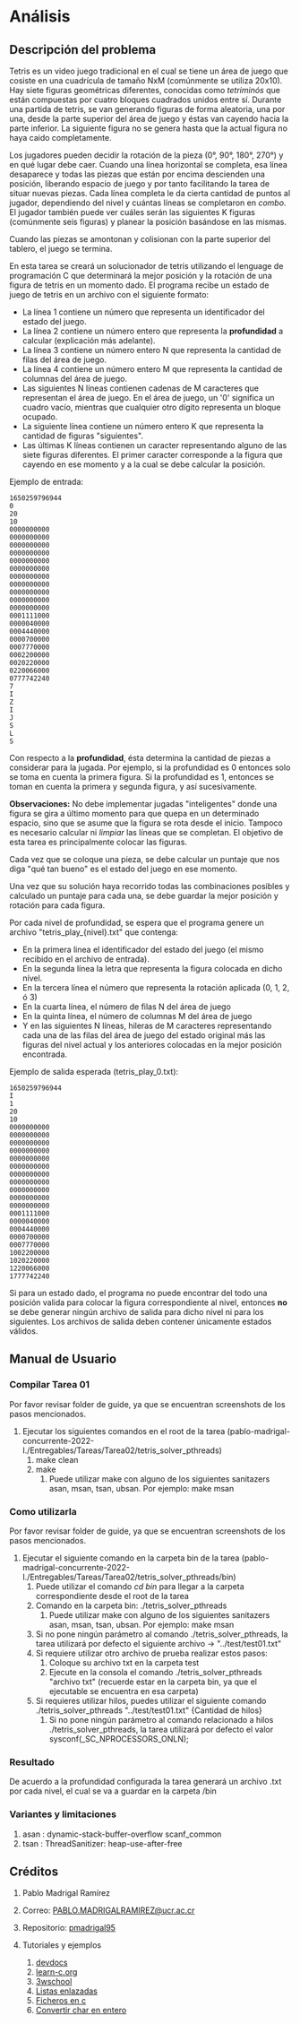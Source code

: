 # Análisis

## Descripción del problema

Tetris es un video juego tradicional en el cual se tiene un área de juego que cosiste en una cuadrícula de tamaño NxM (comúnmente se utiliza 20x10). Hay siete figuras geométricas diferentes, conocidas como *tetriminós* que están compuestas por cuatro bloques cuadrados unidos entre sí. Durante una partida de tetris, se van generando figuras de forma aleatoria, una por una, desde la parte superior del área de juego y éstas van cayendo hacia la parte inferior. La siguiente figura no se genera hasta que la actual figura no haya caido completamente.

Los jugadores pueden decidir la rotación de la pieza (0°, 90°, 180°, 270°) y en qué lugar debe caer. Cuando una línea horizontal se completa, esa línea desaparece y todas las piezas que están por encima descienden una posición, liberando espacio de juego y por tanto facilitando la tarea de situar nuevas piezas. Cada línea completa le da cierta cantidad de puntos al jugador, dependiendo del nivel y cuántas líneas se completaron en *combo*. El jugador también puede ver cuáles serán las siguientes K figuras (comúnmente seis figuras) y planear la posición basándose en las mismas.

Cuando las piezas se amontonan y colisionan con la parte superior del tablero, el juego se termina.

En esta tarea se creará un solucionador de tetris utilizando el lenguage de programación C que determinará la mejor posición y la rotación de una figura de tetris en un momento dado. El programa recibe un estado de juego de tetris en un archivo con el siguiente formato:

- La línea 1 contiene un número que representa un identificador del estado del juego.
- La línea 2 contiene un número entero que representa la **profundidad** a calcular (explicación más adelante).
- La línea 3 contiene un número entero N que representa la cantidad de filas del área de juego.
- La línea 4 contiene un número entero M que representa la cantidad de columnas del área de juego.
- Las siguientes N líneas contienen cadenas de M caracteres que representan el área de juego. En el área de juego, un '0' significa un cuadro vacío, mientras que cualquier otro dígito representa un bloque ocupado.
- La siguiente línea contiene un número entero K que representa la cantidad de figuras "siguientes".
- Las últimas K líneas contienen un caracter representando alguno de las siete figuras diferentes. El primer caracter corresponde a la figura que cayendo en ese momento y a la cual se debe calcular la posición.

Ejemplo de entrada:

```
1650259796944
0
20
10
0000000000
0000000000
0000000000
0000000000
0000000000
0000000000
0000000000
0000000000
0000000000
0000000000
0000000000
0001111000
0000040000
0004440000
0000700000
0007770000
0002200000
0020220000
0220066000
0777742240
7
I
Z
I
J
S
L
S
```

Con respecto a la **profundidad**, ésta determina la cantidad de piezas a considerar para la jugada. Por ejemplo, si la profundidad es 0 entonces solo se toma en cuenta la primera figura. Si la profundidad es 1, entonces se toman en cuenta la primera y segunda figura, y así sucesivamente.

**Observaciones:** No debe implementar jugadas "inteligentes" donde una figura se gira a último momento para que quepa en un determinado espacio, sino que se asume que la figura se rota desde el inicio. Tampoco  es necesario calcular ni *limpiar* las líneas que se completan. El objetivo de esta tarea es principalmente colocar las figuras.

Cada vez que se coloque una pieza, se debe calcular un puntaje que nos diga "qué tan bueno" es el estado del juego en ese momento.

Una vez que su solución haya recorrido todas las combinaciones posibles y calculado un puntaje para cada una, se debe guardar la mejor posición y rotación para cada figura.

Por cada nivel de profundidad, se espera que el programa genere un archivo "tetris_play_{nivel}.txt" que contenga:
- En la primera linea el identificador del estado del juego (el mismo recibido en el archivo de entrada).
- En la segunda línea la letra que representa la figura colocada en dicho nível.
- En la tercera línea el número que representa la rotación aplicada (0, 1, 2, ó 3)
- En la cuarta línea, el número de filas N del área de juego
- En la quinta línea, el número de columnas M del área de juego
- Y en las siguientes N líneas, hileras de M caracteres representando cada una de las filas del área de juego del estado original más las figuras del nivel actual y los anteriores colocadas en la mejor posición encontrada.

Ejemplo de salida esperada (tetris_play_0.txt):

```
1650259796944
I
1
20
10
0000000000
0000000000
0000000000
0000000000
0000000000
0000000000
0000000000
0000000000
0000000000
0000000000
0000000000
0001111000
0000040000
0004440000
0000700000
0007770000
1002200000
1020220000
1220066000
1777742240
```

Si para un estado dado, el programa no puede encontrar del todo una posición valida para colocar la figura correspondiente al nivel, entonces **no** se debe generar ningún archivo de salida para dicho nivel ni para los siguientes. Los archivos de salida deben contener únicamente estados válidos.

## Manual de Usuario

### Compilar Tarea 01

Por favor revisar folder de guide, ya que se encuentran screenshots de los pasos mencionados.

1. Ejecutar los siguientes comandos en el root de la tarea (pablo-madrigal-concurrente-2022-I./Entregables/Tareas/Tarea02/tetris_solver_pthreads)
    1. make clean
    1. make
        1. Puede utilizar make con alguno de los siguientes sanitazers asan, msan, tsan, ubsan. Por ejemplo: make msan

### Como utilizarla

Por favor revisar folder de guide, ya que se encuentran screenshots de los pasos mencionados.

1. Ejecutar el siguiente comando en la carpeta bin de la tarea (pablo-madrigal-concurrente-2022-I./Entregables/Tareas/Tarea02/tetris_solver_pthreads/bin)
    1. Puede utilizar el comando *cd bin* para llegar a la carpeta correspondiente desde el root de la tarea
    1.  Comando en la carpeta bin: ./tetris_solver_pthreads
        1. Puede utilizar make con alguno de los siguientes sanitazers asan, msan, tsan, ubsan. Por ejemplo: make msan
    1. Si no pone ningún parámetro al comando ./tetris_solver_pthreads, la tarea utilizará por defecto el siguiente archivo -> "../test/test01.txt"
    1. Si requiere utilizar otro archivo de prueba realizar estos pasos:
        1. Coloque su archivo txt en la carpeta test
        1. Ejecute en la consola el comando ./tetris_solver_pthreads "archivo txt" (recuerde estar en la carpeta bin, ya que el ejecutable se encuentra en esa carpeta)
    1. Si requieres utilizar hilos, puedes utilizar el siguiente comando ./tetris_solver_pthreads "../test/test01.txt" {Cantidad de hilos}
        1. Si no pone ningún parámetro al comando relacionado a hilos ./tetris_solver_pthreads, la tarea utilizará por defecto el valor sysconf(_SC_NPROCESSORS_ONLN);

### Resultado

De acuerdo a la profundidad configurada la tarea generará un archivo .txt por cada nivel, el cual se va a guardar en la carpeta /bin

### Variantes y limitaciones

1. asan : dynamic-stack-buffer-overflow scanf_common
1. tsan : ThreadSanitizer: heap-use-after-free

## Créditos

1. Pablo Madrigal Ramírez
  1. Correo: PABLO.MADRIGALRAMIREZ@ucr.ac.cr
  1. Repositorio: [pmadrigal95](https://github.com/pmadrigal95)

1. Tutoriales y ejemplos
    1. [devdocs](https://devdocs.io/c/)
    1. [learn-c.org](https://www.learn-c.org/)
    1. [3wschool](https://www.w3schools.com/c/index.php)
    1. [Listas enlazadas](https://gist.github.com/miguelpais/388199)
    1. [Ficheros en c](https://www.delftstack.com/es/howto/c/fscanf-line-by-line-in-c/)
    1. [Convertir char en entero](https://www.delftstack.com/es/howto/c/convert-int-to-char/)